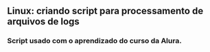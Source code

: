 ## Linux: criando script para processamento de arquivos de logs

### Script usado com o aprendizado do curso da Alura.
